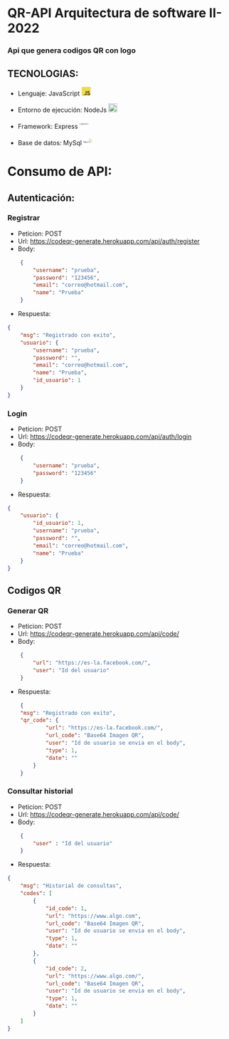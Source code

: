 # QR-API Arquitectura de software II-2022

### Api que genera codigos QR con logo

## TECNOLOGIAS:

- Lenguaje: JavaScript <code><img src="https://raw.githubusercontent.com/github/explore/80688e429a7d4ef2fca1e82350fe8e3517d3494d/topics/javascript/javascript.png" width="20" height="20" title="JavaScript"></code>

- Entorno de ejecución: NodeJs <code><img  src="https://cdn.icon-icons.com/icons2/2415/PNG/512/nodejs_plain_logo_icon_146409.png" width="20" height="20" title="NodeJs"></code>

- Framework: Express <code><img src="https://raw.githubusercontent.com/devicons/devicon/master/icons/express/express-original-wordmark.svg" width="20" height="20" title="Mysql"></code>

- Base de datos: MySql <code><img src="https://raw.githubusercontent.com/devicons/devicon/master/icons/mysql/mysql-original-wordmark.svg" width="20" height="20" title="Mysql"></code>

# Consumo de API:

## Autenticación: 

### Registrar

- Peticion: POST 
- Url: https://codeqr-generate.herokuapp.com/api/auth/register
- Body: 

```json
    {
        "username": "prueba",
        "password": "123456",
        "email": "correo@hotmail.com",
        "name": "Prueba"
    }
```
- Respuesta:
```json
{
    "msg": "Registrado con exito",
    "usuario": {
        "username": "prueba",
        "password": "",
        "email": "correo@hotmail.com",
        "name": "Prueba",
        "id_usuario": 1
    }
}
```    
### Login

- Peticion: POST 
- Url: https://codeqr-generate.herokuapp.com/api/auth/login
- Body: 
```json
    {
        "username": "prueba",
        "password": "123456"
    }
``` 
- Respuesta: 
```json
{
    "usuario": {
        "id_usuario": 1,
        "username": "prueba",
        "password": "",
        "email": "correo@hotmail.com",
        "name": "Prueba"
    }
}
``` 

## Codigos QR

### Generar QR

- Peticion: POST 
- Url: https://codeqr-generate.herokuapp.com/api/code/
- Body: 
```json
    {
        "url": "https://es-la.facebook.com/",
        "user": "Id del usuario"
    }
``` 
- Respuesta: 

```json
    {
    "msg": "Registrado con exito",
    "qr_code": {
            "url": "https://es-la.facebook.com/",
            "url_code": "Base64 Imagen QR",
            "user": "Id de usuario se envia en el body",
            "type": 1,
            "date": ""
        }
    }
``` 

### Consultar historial

- Peticion: POST 
- Url: https://codeqr-generate.herokuapp.com/api/code/
- Body:
```json
    {
        "user" : "Id del usuario"
    }
```
- Respuesta: 
```json
{
    "msg": "Historial de consultas",
    "codes": [
        {
            "id_code": 1,
            "url": "https://www.algo.com",
            "url_code": "Base64 Imagen QR",
            "user": "Id de usuario se envia en el body",
            "type": 1,
            "date": ""
        },
        {
            "id_code": 2,
            "url": "https://www.algo.com/",
            "url_code": "Base64 Imagen QR",
            "user": "Id de usuario se envia en el body",
            "type": 1,
            "date": ""
        }
    ]
}

```